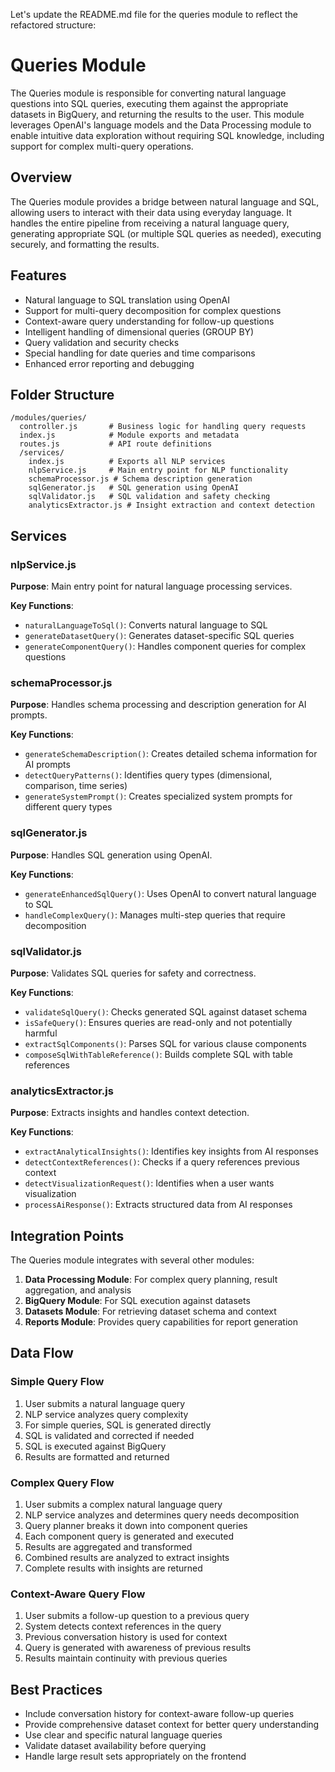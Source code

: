 Let's update the README.md file for the queries module to reflect the refactored structure:

# Queries Module

The Queries module is responsible for converting natural language questions into SQL queries, executing them against the appropriate datasets in BigQuery, and returning the results to the user. This module leverages OpenAI's language models and the Data Processing module to enable intuitive data exploration without requiring SQL knowledge, including support for complex multi-query operations.

## Overview

The Queries module provides a bridge between natural language and SQL, allowing users to interact with their data using everyday language. It handles the entire pipeline from receiving a natural language query, generating appropriate SQL (or multiple SQL queries as needed), executing securely, and formatting the results.

## Features

- Natural language to SQL translation using OpenAI
- Support for multi-query decomposition for complex questions
- Context-aware query understanding for follow-up questions
- Intelligent handling of dimensional queries (GROUP BY)
- Query validation and security checks
- Special handling for date queries and time comparisons
- Enhanced error reporting and debugging

## Folder Structure

```
/modules/queries/
  controller.js       # Business logic for handling query requests
  index.js            # Module exports and metadata
  routes.js           # API route definitions
  /services/
    index.js          # Exports all NLP services
    nlpService.js     # Main entry point for NLP functionality
    schemaProcessor.js # Schema description generation
    sqlGenerator.js   # SQL generation using OpenAI
    sqlValidator.js   # SQL validation and safety checking
    analyticsExtractor.js # Insight extraction and context detection
```

## Services

### nlpService.js

**Purpose**: Main entry point for natural language processing services.

**Key Functions**:
- `naturalLanguageToSql()`: Converts natural language to SQL
- `generateDatasetQuery()`: Generates dataset-specific SQL queries
- `generateComponentQuery()`: Handles component queries for complex questions

### schemaProcessor.js

**Purpose**: Handles schema processing and description generation for AI prompts.

**Key Functions**:
- `generateSchemaDescription()`: Creates detailed schema information for AI prompts
- `detectQueryPatterns()`: Identifies query types (dimensional, comparison, time series)
- `generateSystemPrompt()`: Creates specialized system prompts for different query types

### sqlGenerator.js

**Purpose**: Handles SQL generation using OpenAI.

**Key Functions**:
- `generateEnhancedSqlQuery()`: Uses OpenAI to convert natural language to SQL
- `handleComplexQuery()`: Manages multi-step queries that require decomposition

### sqlValidator.js

**Purpose**: Validates SQL queries for safety and correctness.

**Key Functions**:
- `validateSqlQuery()`: Checks generated SQL against dataset schema
- `isSafeQuery()`: Ensures queries are read-only and not potentially harmful
- `extractSqlComponents()`: Parses SQL for various clause components
- `composeSqlWithTableReference()`: Builds complete SQL with table references

### analyticsExtractor.js

**Purpose**: Extracts insights and handles context detection.

**Key Functions**:
- `extractAnalyticalInsights()`: Identifies key insights from AI responses
- `detectContextReferences()`: Checks if a query references previous context
- `detectVisualizationRequest()`: Identifies when a user wants visualization
- `processAiResponse()`: Extracts structured data from AI responses

## Integration Points

The Queries module integrates with several other modules:

1. **Data Processing Module**: For complex query planning, result aggregation, and analysis
2. **BigQuery Module**: For SQL execution against datasets
3. **Datasets Module**: For retrieving dataset schema and context
4. **Reports Module**: Provides query capabilities for report generation

## Data Flow

### Simple Query Flow
1. User submits a natural language query
2. NLP service analyzes query complexity
3. For simple queries, SQL is generated directly
4. SQL is validated and corrected if needed
5. SQL is executed against BigQuery
6. Results are formatted and returned

### Complex Query Flow
1. User submits a complex natural language query
2. NLP service analyzes and determines query needs decomposition
3. Query planner breaks it down into component queries
4. Each component query is generated and executed
5. Results are aggregated and transformed
6. Combined results are analyzed to extract insights
7. Complete results with insights are returned

### Context-Aware Query Flow
1. User submits a follow-up question to a previous query
2. System detects context references in the query
3. Previous conversation history is used for context
4. Query is generated with awareness of previous results
5. Results maintain continuity with previous queries

## Best Practices

- Include conversation history for context-aware follow-up queries
- Provide comprehensive dataset context for better query understanding
- Use clear and specific natural language queries
- Validate dataset availability before querying
- Handle large result sets appropriately on the frontend

